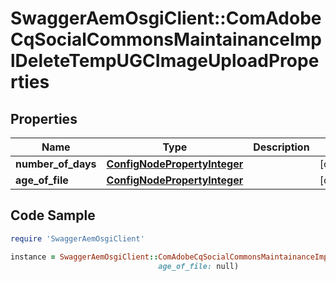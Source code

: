 # SwaggerAemOsgiClient::ComAdobeCqSocialCommonsMaintainanceImplDeleteTempUGCImageUploadProperties

## Properties

Name | Type | Description | Notes
------------ | ------------- | ------------- | -------------
**number_of_days** | [**ConfigNodePropertyInteger**](ConfigNodePropertyInteger.md) |  | [optional] 
**age_of_file** | [**ConfigNodePropertyInteger**](ConfigNodePropertyInteger.md) |  | [optional] 

## Code Sample

```ruby
require 'SwaggerAemOsgiClient'

instance = SwaggerAemOsgiClient::ComAdobeCqSocialCommonsMaintainanceImplDeleteTempUGCImageUploadProperties.new(number_of_days: null,
                                 age_of_file: null)
```


